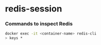 # redis-session

### Commands to inspect Redis

```bash
docker exec -it <container-name> redis-cli
> keys *
```
